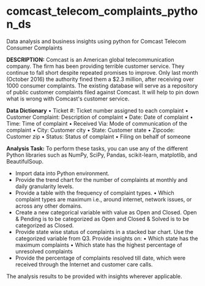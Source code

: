 # comcast_telecom_complaints_python_ds
Data analysis and business insights using python for Comcast Telecom Consumer Complaints

**DESCRIPTION:** Comcast is an American global telecommunication company. The firm has been providing terrible customer service. They continue to fall short despite repeated promises to improve. Only last month (October 2016) the authority fined them a $2.3 million, after receiving over 1000 consumer complaints.
The existing database will serve as a repository of public customer complaints filed against Comcast.
It will help to pin down what is wrong with Comcast's customer service.

**Data Dictionary**
      •	Ticket #: Ticket number assigned to each complaint
      •	Customer Complaint: Description of complaint
      •	Date: Date of complaint
      •	Time: Time of complaint
      •	Received Via: Mode of communication of the complaint
      •	City: Customer city
      •	State: Customer state
      •	Zipcode: Customer zip
      •	Status: Status of complaint
      •	Filing on behalf of someone

**Analysis Task:** To perform these tasks, you can use any of the different Python libraries such as NumPy, SciPy, Pandas, scikit-learn, matplotlib, and BeautifulSoup.
-	Import data into Python environment.
-	Provide the trend chart for the number of complaints at monthly and daily granularity levels.
-	Provide a table with the frequency of complaint types.
•	Which complaint types are maximum i.e., around internet, network issues, or across any other domains.
- Create a new categorical variable with value as Open and Closed. Open & Pending is to be categorized as Open and Closed & Solved is to be categorized as Closed.
- Provide state wise status of complaints in a stacked bar chart. Use the categorized variable from Q3. Provide insights on:
•	Which state has the maximum complaints
•	Which state has the highest percentage of unresolved complaints
- Provide the percentage of complaints resolved till date, which were received through the Internet and customer care calls.

The analysis results to be provided with insights wherever applicable.
